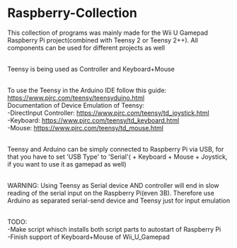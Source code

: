 # Raspberry-Collection
This collection of programs was mainly made for the Wii U Gamepad Raspberry Pi project(combined with Teensy 2 or Teensy 2++). All components can be used for different projects as well<br><br>

Teensy is being used as Controller and Keyboard+Mouse<br><br>

To use the Teensy in the Arduino IDE follow this guide: https://www.pjrc.com/teensy/teensyduino.html<br>
Documentation of Device Emulation of Teensy:<br>
-DirectInput Controller: https://www.pjrc.com/teensy/td_joystick.html<br>
-Keyboard: https://www.pjrc.com/teensy/td_keyboard.html<br>
-Mouse: https://www.pjrc.com/teensy/td_mouse.html<br><br>

Teensy and Arduino can be simply connected to Raspberry Pi via USB, for that you have to set 'USB Type' to 'Serial'( + Keyboard + Mouse + Joystick, if you want to use it as gamepad as well)<br><br>

WARNING: Using Teensy as Serial device AND controller will end in slow reading of the serial input on the Raspberry Pi(even 3B). Therefore use Arduino as separated serial-send device and Teensy just for input emulation<br><br>

TODO:<br> 
-Make script whisch installs both script parts to autostart of Raspberry Pi<br>
-Finish support of Keyboard+Mouse of Wii_U_Gamepad<br>
